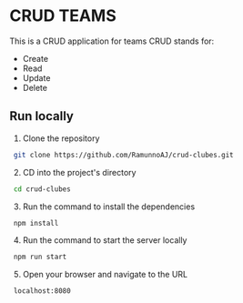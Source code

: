 # CRUD TEAMS

This is a CRUD application for teams
CRUD stands for:

- Create
- Read
- Update
- Delete

## Run locally

1. Clone the repository
  ```bash
   git clone https://github.com/RamunnoAJ/crud-clubes.git
  ```

2. CD into the project's directory
  ```bash
   cd crud-clubes
  ```

3. Run the command to install the dependencies
  ```bash
   npm install
  ```

4. Run the command to start the server locally
  ```bash
   npm run start
  ```

5. Open your browser and navigate to the URL
  ```bash
   localhost:8080
  ```

